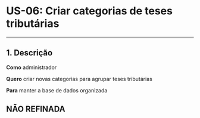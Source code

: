 # US-06: Criar categorias de teses tributárias

---

## 1. Descrição

**Como** administrador

**Quero** criar novas categorias para agrupar teses tributárias

**Para** manter a base de dados organizada

## NÃO REFINADA
